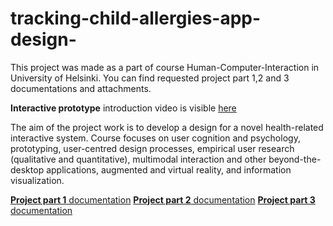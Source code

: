 # tracking-child-allergies-app-design-

This project was made as a part of course Human-Computer-Interaction in University of Helsinki. You can find requested project part 1,2 and 3 documentations and attachments. 


**Interactive prototype** introduction video is visible [here](https://github.com/millalin/tracking-child-allergies-app-design-/blob/main/attachents/allergy_app_demo_video.mp4)



The aim of the project work is to develop a design for a novel health-related interactive system. Course focuses on user cognition and psychology, prototyping, user-centred design processes, empirical user research (qualitative and quantitative), multimodal interaction and other beyond-the-desktop applications, augmented and virtual reality, and information visualization.


[**Project part 1** documentation](https://github.com/millalin/tracking-child-allergies-app-design-/blob/main/Project_design_and_documentation/project_part1.pdf) 
[**Project part 2** documentation](https://github.com/millalin/tracking-child-allergies-app-design-/blob/main/Project_design_and_documentation/project_part2_Lintunen.pdf) 
[**Project part 3** documentation]() 





